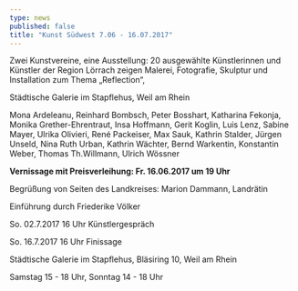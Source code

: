 ```yaml
---
type: news
published: false
title: "Kunst Südwest 7.06 - 16.07.2017"
---
```

Zwei Kunstvereine, eine Ausstellung: 
20 ausgewählte Künstlerinnen und Künstler der Region Lörrach zeigen Malerei, Fotografie, Skulptur und Installation zum Thema „Reflection“,

Städtische Galerie im Stapflehus, Weil am Rhein


Mona Ardeleanu, Reinhard Bombsch, Peter Bosshart, Katharina Fekonja, Monika Grether-Ehrentraut, Insa Hoffmann, Gerit Koglin, Luis Lenz, Sabine Mayer, Ulrika Olivieri, René Packeiser, Max Sauk, Kathrin Stalder, Jürgen Unseld, Nina Ruth Urban, Kathrin Wächter, Bernd Warkentin, Konstantin Weber, Thomas Th.Willmann, Ulrich Wössner

 
**Vernissage mit Preisverleihung: Fr. 16.06.2017 um 19 Uhr**

Begrüßung von Seiten des Landkreises: Marion Dammann, Landrätin

Einführung durch Friederike Völker

So. 	02.7.2017 16 Uhr 	 Künstlergespräch

So. 	16.7.2017 16 Uhr 	 Finissage


Städtische Galerie im Stapflehus, Bläsiring 10, Weil am Rhein

Samstag 15 - 18 Uhr, Sonntag 14 - 18 Uhr

